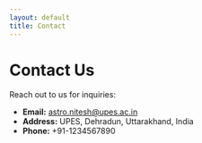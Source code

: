 ```yaml
---
layout: default
title: Contact
---
```


# Contact Us

Reach out to us for inquiries:

- **Email:** astro.nitesh@upes.ac.in
- **Address:** UPES, Dehradun, Uttarakhand, India
- **Phone:** +91-1234567890
